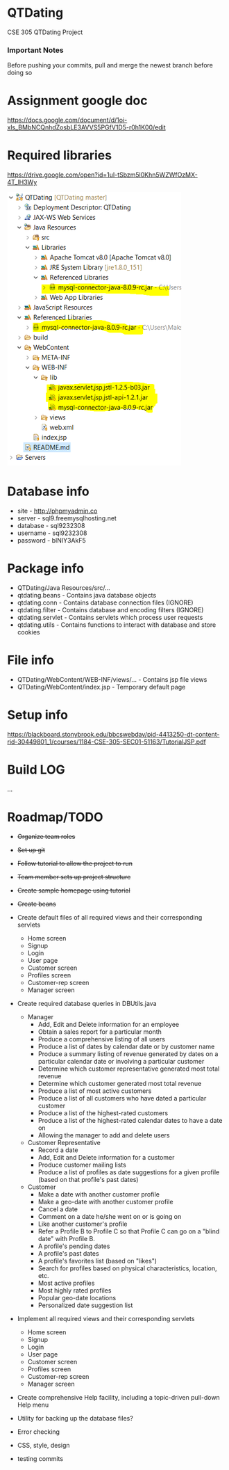 # QTDating
CSE 305 QTDating Project

### Important Notes
Before pushing your commits, pull and merge the newest branch before doing so

# Assignment google doc
https://docs.google.com/document/d/1oi-xls_BMbNCQnhdZosbLE3AVVS5PGfV1D5-r0h1K00/edit

# Required libraries
https://drive.google.com/open?id=1uI-tSbzm5l0Khn5WZWfOzMX-4T_lH3Wy

![Screenshot](https://github.com/109257981/QTDating/blob/master/README%20images/CSE%20305%20Required%20structure.PNG)

# Database info
* site 	 - http://phpmyadmin.co
* server 	 - sql9.freemysqlhosting.net
* database - sql9232308
* username - sql9232308
* password - blNIY3AkF5

# Package info
* QTDating/Java Resources/src/...
* qtdating.beans 	 - Contains java database objects
* qtdating.conn 	 - Contains database connection files (IGNORE)
* qtdating.filter  - Contains database and encoding filters (IGNORE)
* qtdating.servlet - Contains servlets which process user requests
* qtdating.utils 	 - Contains functions to interact with database and store cookies

# File info
* QTDating/WebContent/WEB-INF/views/... - Contains jsp file views
* QTDating/WebContent/index.jsp		  - Temporary default page

# Setup info
https://blackboard.stonybrook.edu/bbcswebdav/pid-4413250-dt-content-rid-30449801_1/courses/1184-CSE-305-SEC01-51163/TutorialJSP.pdf

# Build LOG
...

# Roadmap/TODO

* ~~Organize team roles~~
* ~~Set up git~~
* ~~Follow tutorial to allow the project to run~~
* ~~Team member sets up project structure~~
* ~~Create sample homepage using tutorial~~
* ~~Create beans~~
* Create default files of all required views and their corresponding servlets
	* Home screen
	* Signup
	* Login
	* User page 
	* Customer screen
	* Profiles screen
	* Customer-rep screen
	* Manager screen
* Create required database queries in DBUtils.java
	* Manager
		* Add, Edit and Delete information for an employee
		* Obtain a sales report for a particular month
		* Produce a comprehensive listing of all users
		* Produce a list of dates by calendar date or by customer name
		* Produce a summary listing of revenue generated by dates on a particular calendar date or involving a particular customer
		* Determine which customer representative generated most total revenue
		* Determine which customer generated most total revenue
		* Produce a list of most active customers
		* Produce a list of all customers who have dated a particular customer
		* Produce a list of the highest-rated customers
		* Produce a list of the highest-rated calendar dates to have a date on
		* Allowing the manager to add and delete users
	* Customer Representative
		* Record a date
		* Add, Edit and Delete information for a customer
		* Produce customer mailing lists
		* Produce a list of profiles as date suggestions for a given profile (based on that profile's past dates)
	* Customer
		* Make a date with another customer profile
		* Make a geo-date with another customer profile
		* Cancel a date
		* Comment on a date he/she went on or is going on
		* Like another customer's profile
		* Refer a Profile B to Profile C so that Profile C can go on a "blind date" with Profile B.
		* A profile's pending dates
		* A profile's past dates
		* A profile's favorites list (based on "likes")
		* Search for profiles based on physical characteristics, location, etc.
		* Most active profiles
		* Most highly rated profiles
		* Popular geo-date locations
		* Personalized date suggestion list
* Implement all required views and their corresponding servlets
	* Home screen
	* Signup
	* Login
	* User page 
	* Customer screen
	* Profiles screen
	* Customer-rep screen
	* Manager screen
* Create comprehensive Help facility, including a topic-driven pull-down Help menu
* Utility for backing up the database files?
* Error checking
* CSS, style, design


* testing commits